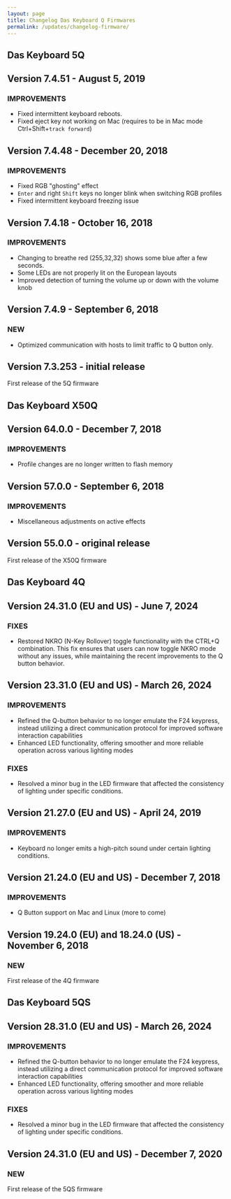 ```yaml
---
layout: page
title: Changelog Das Keyboard Q Firmwares
permalink: /updates/changelog-firmware/
---
```


## **Das Keyboard 5Q**

## Version 7.4.51 - August 5, 2019

### IMPROVEMENTS

- Fixed intermittent keyboard reboots.
- Fixed eject key not working on Mac (requires to be in Mac mode Ctrl+Shift+`track forward`)

## Version 7.4.48 - December 20, 2018

### IMPROVEMENTS

- Fixed RGB "ghosting" effect
- `Enter` and right `Shift` keys no longer blink when switching RGB profiles
- Fixed intermittent keyboard freezing issue

## Version 7.4.18 - October 16, 2018

### IMPROVEMENTS

- Changing to breathe red (255,32,32) shows some blue after a few seconds.
- Some LEDs are not properly lit on the European layouts
- Improved detection of turning the volume up or down with the volume knob

## Version 7.4.9 - September 6, 2018

### NEW

- Optimized communication with hosts to limit traffic to Q button only.

## Version 7.3.253 - initial release

First release of the 5Q firmware

## **Das Keyboard X50Q**

## Version 64.0.0 - December 7, 2018

### IMPROVEMENTS

- Profile changes are no longer written to flash memory

## Version 57.0.0 - September 6, 2018

### IMPROVEMENTS

- Miscellaneous adjustments on active effects

## Version 55.0.0 - original release

First release of the X50Q firmware

## **Das Keyboard 4Q**

## Version 24.31.0 (EU and US) - June 7, 2024

### FIXES

- Restored NKRO (N-Key Rollover) toggle functionality with the CTRL+Q combination. This fix ensures that users can now toggle NKRO mode without any issues, while maintaining the recent improvements to the Q button behavior.

## Version 23.31.0 (EU and US) - March 26, 2024

### IMPROVEMENTS

- Refined the Q-button behavior to no longer emulate the F24 keypress, instead utilizing a direct communication protocol for improved software interaction capabilities
- Enhanced LED functionality, offering smoother and more reliable operation across various lighting modes

### FIXES

- Resolved a minor bug in the LED firmware that affected the consistency of lighting under specific conditions.

## Version 21.27.0 (EU and US) - April 24, 2019

### IMPROVEMENTS

- Keyboard no longer emits a high-pitch sound under certain lighting conditions.

## Version 21.24.0 (EU and US) - December 7, 2018

### IMPROVEMENTS

- Q Button support on Mac and Linux (more to come)

## Version 19.24.0 (EU) and 18.24.0 (US) - November 6, 2018

### NEW

First release of the 4Q firmware

## **Das Keyboard 5QS**


## Version 28.31.0 (EU and US) - March 26, 2024

### IMPROVEMENTS

- Refined the Q-button behavior to no longer emulate the F24 keypress, instead utilizing a direct communication protocol for improved software interaction capabilities
- Enhanced LED functionality, offering smoother and more reliable operation across various lighting modes

### FIXES

- Resolved a minor bug in the LED firmware that affected the consistency of lighting under specific conditions.

## Version 24.31.0 (EU and US) - December 7, 2020

### NEW

First release of the 5QS firmware
